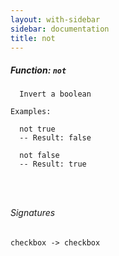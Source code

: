 ```yaml
---
layout: with-sidebar
sidebar: documentation
title: not
---
```


##### Function: `not`
```
  Invert a boolean

Examples:

  not true
  -- Result: false

  not false
  -- Result: true




```

###### Signatures
    checkbox -> checkbox

